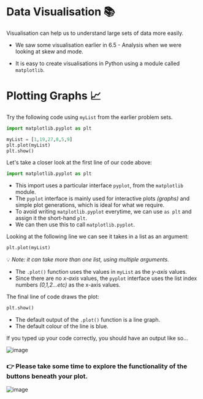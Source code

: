 # Data Visualisation 📚

Visualisation can help us to understand large sets of data more easily. 
- We saw some visualisation earlier in 6.5 - Analysis when we were looking at skew and mode.

- It is easy to create visualisations in Python using a module called `matplotlib`.

# Plotting Graphs 📈

Try the following code using `myList` from the earlier problem sets.

````py
import matplotlib.pyplot as plt

myList = [1,19,27,8,5,9]
plt.plot(myList)
plt.show()
````

Let's take a closer look at the first line of our code above:

````py
import matplotlib.pyplot as plt
````
- This import uses a particular interface `pyplot`, from the `matplotlib` module.
- The `pyplot` interface is mainly used for interactive plots _(graphs)_ and simple plot generations, which is ideal for what we require.
- To avoid writing `matplotlib.pyplot` everytime, we can use `as plt` and assign it the short-hand `plt`.
- We can then use this to call `matplotlib.pyplot`.

Looking at the following line we can see it takes in a list as an argument:
````py
plt.plot(myList)
````
💡 _Note: it can take more than one list, using multiple arguments._

- The `.plot()` function uses the values in `myList` as the _y-axis_ values.
- Since there are no _x-axis_ values, the `pyplot` interface uses the list index numbers _(0,1,2...etc)_ as the x-axis values.

The final line of code draws the plot:
````py
plt.show()
````
- The default output of the `.plot()` function is a line graph.
- The default colour of the line is blue.

If you typed up your code correctly, you should have an output like so...

![image](image_2.png)

###  👉 Please take some time to explore the functionality of the buttons beneath your plot.

![image](image.png)
